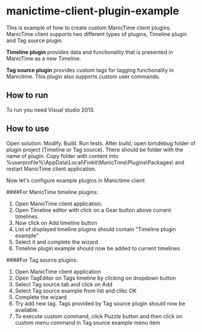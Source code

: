 manictime-client-plugin-example
===============================

This is example of how to create custom ManicTime client plugins. ManicTime client supports two different types of plugins, Timeline plugin and Tag source plugin.

<b>Timeline plugin</b> provides data and functionality that is presented in ManicTime as a new Timeline.

<picture of timeline>

<b>Tag source plugin</b> provides custom tags for tagging functionality in Manictime. This plugin also supports custom user commands.

<picture of tag source>

How to run
----------
To run you need Visual studio 2013. 

How to use
----------
Open solution. Modify. Build. Run tests. 
After build, open bin\debug folder of plugin project (Timeline or Tag source). There should be folder with the name of plugin.
Copy folder with content into %userprofile%\AppData\Local\Finkit\ManicTime\Plugins\Packages\ and restart ManicTime client application.

Now let's configure example plugins in Manictime client

####For ManicTime timeline plugins:
1. Open ManicTime client application.
2. Open Timeline editor with click on a Gear button above current timelines.
3. Now click on Add timeline button
4. List of displayed timeline plugins should contain "Timeline plugin example"
5. Select it and complete the wizard
6. Timeline plugin example should now be added to current timelines

####For Tag source plugins:
1. Open ManicTime client application
2. Open TagEditor on Tags timeline by clicking on dropdown button
3. Select Tag source tab and click on Add
4. Select Tag source example from list and clikc OK
5. Complete the wizard
6. Try add new tag. Tags provided by Tag source plugin should now be available.
7. To execute custom command, click Puzzle button and then click on custom menu command in Tag source example menu item














 
